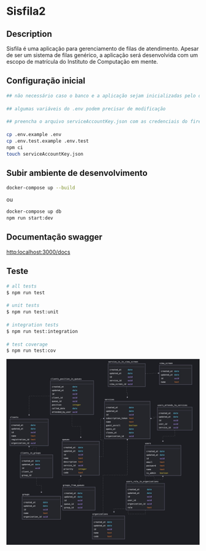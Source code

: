 # Sisfila2

## Description

Sisfila é uma aplicação para gerenciamento de filas de atendimento. Apesar de ser um sistema de filas genérico, a aplicação será desenvolvida com um escopo de matrícula do Instituto de Computação em mente.

## Configuração inicial

```bash
## não necessário caso o banco e a aplicação sejam inicializadas pelo docker-compose

## algumas variáveis do .env podem precisar de modificação

## preencha o arquivo serviceAccountKey.json com as credenciais do firebase

cp .env.example .env
cp .env.test.example .env.test
npm ci
touch serviceAccountKey.json
```

## Subir ambiente de desenvolvimento

```bash
docker-compose up --build
```

ou

```bash
docker-compose up db
npm run start:dev
```

## Documentação swagger

<http:localhost:3000/docs>

## Teste

```bash
# all tests
$ npm run test

# unit tests
$ npm run test:unit

# integration tests
$ npm run test:integration

# test coverage
$ npm run test:cov
```

![alt text](sisfila_v11.JPG)
